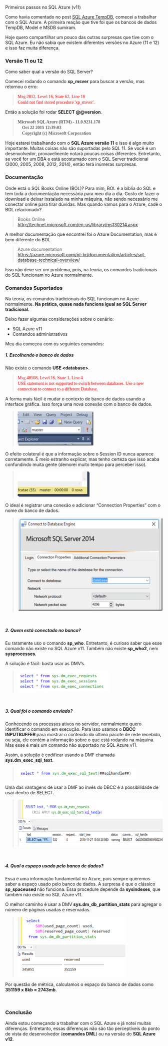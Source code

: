 <a link='https://blogs.msdn.microsoft.com/fcatae/2015/12/08/primeiros-passos-no-sql-azure-v11/'>Primeiros passos no SQL Azure (v11)</a>
<p>Como havia comentado no post <a href="blogs.msdn.com/b/fcatae/archive/2015/10/08/sql-azure-tempdb.aspx">SQL Azure TempDB</a>, comecei a trabalhar com o SQL Azure. A primeira reação que tive foi que os bancos de dados TempDB, Model e MSDB sumiram. </p>  <p>Hoje quero compartilhar um pouco das outras surpresas que tive com o SQL Azure. Eu não sabia que existem diferentes versões no Azure (11 e 12) e isso faz muita diferença.</p>  <h3>Versão 11 ou 12</h3>  <p>Como saber qual a versão do SQL Server? </p>  <p>Comecei rodando o comando <strong>xp_msver</strong> para buscar a versão, mas retornou o erro:</p>  <blockquote>   <p><font color="#ff0000" face="Consolas">Msg 2812, Level 16, State 62, Line 10       <br />Could not find stored procedure 'xp_msver'.</font></p> </blockquote>  <p>Então a solução foi rodar <strong>SELECT @@version</strong>.</p>  <blockquote>   <p><font face="Consolas"><strong>Microsoft SQL Azure (RTM) - 11.0.9231.178          <br />&#160;&#160;&#160; Oct 22 2015 12:39:03           <br />&#160;&#160;&#160; Copyright (c) Microsoft Corporation</strong></font></p> </blockquote>  <p>Hoje estarei trabalhando com o <strong>SQL Azure versão 11</strong> e isso é algo muito importante. Muitas coisas não são suportadas pelo SQL 11. Se você é um desenvolvedor, provavelmente notará poucas coisas diferentes. Entretanto, se você for um DBA e está acostumado com o SQL Server tradicional (2000, 2005, 2008, 2012, 2014), então terá inúmeras surpresas.</p>  <h3>Documentação</h3>  <p>Onde está o SQL Books Online (BOL)? Para mim, BOL é a bíblia do SQL e tem toda a documentação necessária para meu dia a dia. Gosto de fazer o download e deixar instalado na minha máquina, não sendo necessário me conectar online para tirar dúvidas. Mas quando vamos para o Azure, cadê o BOL relacionado?</p>  <blockquote>   <p>Books Online     <br /><a title="http://technet.microsoft.com/en-us/library/ms130214.aspx" href="http://technet.microsoft.com/en-us/library/ms130214.aspx">http://technet.microsoft.com/en-us/library/ms130214.aspx</a></p> </blockquote>  <p>A melhor documentação que encontrei foi o Azure Documentation, mas é bem diferente do BOL.</p>  <blockquote>   <p>Azure documentation     <br /><a title="https://azure.microsoft.com/pt-br/documentation/articles/sql-database-technical-overview/" href="https://azure.microsoft.com/pt-br/documentation/articles/sql-database-technical-overview/">https://azure.microsoft.com/pt-br/documentation/articles/sql-database-technical-overview/</a></p> </blockquote>  <p>Isso não deve ser um problema, pois, na teoria, os comandos tradicionais do SQL funcionam no Azure normalmente.</p>  <h3>Comandos Suportados</h3>  <p>Na teoria, os comandos tradicionais do SQL funcionam no Azure normalmente. <strong>Na prática, quase nada funciona igual ao SQL Server tradicional. </strong></p>  <p>Deixo fazer algumas considerações sobre o cenário:</p>  <ul>   <li>SQL Azure v11</li>    <li>Comandos administrativos</li> </ul>  <p>Meu dia começou com os seguintes comandos:</p>  <h5>1. Escolhendo o banco de dados</h5>  <p>Não existe o comando <strong>USE &lt;database&gt;</strong>.</p>  <blockquote>   <p><font color="#ff0000" face="Consolas">Msg 40508, Level 16, State 1, Line 4       <br />USE statement is not supported to switch between databases. Use a new connection to connect to a different Database.</font></p> </blockquote>  <p>A forma mais fácil é mudar o contexto de banco de dados usando a interface gráfica. Isso força uma nova conexão com o banco de dados. </p>  <blockquote>   <p><a href="images\3438.image_59734EC9.png"><img title="image" style="border-top: 0px;border-right: 0px;border-bottom: 0px;padding-top: 0px;padding-left: 0px;border-left: 0px;margin: 0px;padding-right: 0px" border="0" alt="image" src="images\2642.image_thumb_11C2376B.png" width="243" height="111" /></a></p> </blockquote>  <p>O efeito colateral é que a informação sobre o Session ID nunca aparece corretamente. É meio estranho explicar, mas tenho certeza que isso acaba confundindo muita gente (demorei muito tempo para perceber isso).</p>  <blockquote>   <p><a href="images\8750.image_6E2B2A74.png"><img title="image" style="border-top: 0px;border-right: 0px;border-bottom: 0px;padding-top: 0px;padding-left: 0px;border-left: 0px;margin: 0px;padding-right: 0px" border="0" alt="image" src="images\3000.image_thumb_0FACEAB5.png" width="231" height="82" /></a></p> </blockquote>  <p>O ideal é registrar uma conexão e adicionar “Connection Properties” com o nome do banco de dados.</p>  <blockquote>   <p><a href="images\2526.image_4B7A6440.png"><img title="image" style="border-top: 0px;border-right: 0px;border-bottom: 0px;padding-top: 0px;padding-left: 0px;border-left: 0px;padding-right: 0px" border="0" alt="image" src="images\5280.image_thumb_431BB04B.png" width="503" height="299" /></a></p> </blockquote>  <p>&#160;</p>  <h5>2. Quem está conectado no banco?</h5>  <p>Eu raramente uso o comando <strong>sp_who</strong>. Entretanto, é curioso saber que esse comando não existe no SQL Azure v11. Também não existe <strong>sp_who2</strong>, nem <strong>sysprocesses</strong>. </p>  <p>A solução é fácil: basta usar as DMV’s.</p>  <blockquote>   <p><a href="images\4341.image_0B01E488.png"><img title="image" style="border-top: 0px;border-right: 0px;border-bottom: 0px;padding-top: 0px;padding-left: 0px;border-left: 0px;padding-right: 0px" border="0" alt="image" src="images\8203.image_thumb_09BFDC5A.png" width="293" height="68" /></a></p> </blockquote>  <p>&#160;</p>  <h5>3. Qual foi o comando enviado? </h5>  <p>Conhecendo os processos ativos no servidor, normalmente quero identificar o comando em execução. Para isso usamos o <strong>DBCC INPUTBUFFER </strong>para mostrar o conteúdo do último pacote de rede recebido, ou seja, ele contém a informação sobre o que está rodando na máquina. Mas esse é mais um comando não suportado no SQL Azure v11.</p>  <p>Assim, a solução é codificar usando a DMF chamada <strong>sys.dm_exec_sql_text</strong>.</p>  <blockquote>   <p><a href="images\2018.image_3260D912.png"><img title="image" style="border-top: 0px;border-right: 0px;border-bottom: 0px;padding-top: 0px;padding-left: 0px;border-left: 0px;padding-right: 0px" border="0" alt="image" src="images\7220.image_thumb_25F5469A.png" width="380" height="39" /></a></p> </blockquote>  <p>Uma das vantagens de usar a DMF ao invés do DBCC é a possibilidade de usar dentro de SELECT.</p>  <blockquote>   <p><a href="images\1033.image_0BB76E27.png"><img title="image" style="border-top: 0px;border-right: 0px;border-bottom: 0px;padding-top: 0px;padding-left: 0px;border-left: 0px;padding-right: 0px" border="0" alt="image" src="images\8321.image_thumb_091F23FF.png" width="658" height="150" /></a></p> </blockquote>  <p>&#160;</p>  <h5>4. Qual o espaço usado pelo banco de dados?</h5>  <p>Essa é uma informação fundamental no Azure, pois sempre queremos saber a espaço usado pelo banco de dados. A surpresa é que o clássico <strong>sp_spaceused </strong>não funciona. Essa procedure depende da <strong>sysindexes</strong>, que também não existe no SQL Azure v11.</p>                  <p>O melhor caminho é usar a DMV <strong>sys.dm_db_partition_stats</strong> para agregar o número de páginas usadas e reservadas.</p>  <blockquote>   <p><a href="images\7870.image_6BF8BA4D.png"><img title="image" style="border-top: 0px;border-right: 0px;border-bottom: 0px;padding-top: 0px;padding-left: 0px;border-left: 0px;padding-right: 0px" border="0" alt="image" src="images\3225.image_thumb_27DCFE56.png" width="344" height="191" /></a></p> </blockquote>  <p>Por questão de métrica, calculamos o espaço do banco de dados como <strong>351159 x 8kb = 2743mb</strong>.</p>  <p>&#160;</p>  <h3>Conclusão</h3>  <p>Ainda estou começando a trabalhar com o SQL Azure e já notei muitas diferenças. Entretanto, essas diferenças não são tão perceptíveis do ponto de vista de desenvolvedor (<strong>comandos DML</strong>) ou na versão do <strong>SQL Azure v12</strong>. </p>
